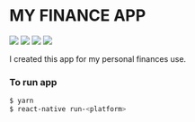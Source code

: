 # MY FINANCE APP

![](https://image.ibb.co/iYFJFH/login.png=250x250)
![](https://image.ibb.co/cnhn9c/menu.png=250x250)
![](https://image.ibb.co/g3nXaH/dash.png=250x250)
![](https://image.ibb.co/ecxXaH/add_occurrence.png=250x250)

I created this app for my personal finances use.

### To run app

```sh
$ yarn
$ react-native run-<platform>
```
